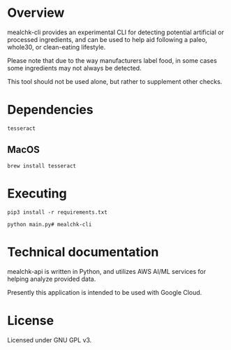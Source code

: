 # Overview
mealchk-cli provides an experimental CLI for detecting potential artificial or processed ingredients, and can be used to help aid following a paleo, whole30, or clean-eating lifestyle.

Please note that due to the way manufacturers label food, in some cases some ingredients may not always be detected.

This tool should not be used alone, but rather to supplement other checks.

# Dependencies

```tesseract```

## MacOS

```brew install tesseract```

# Executing

```pip3 install -r requirements.txt```

```python main.py# mealchk-cli```

# Technical documentation

mealchk-api is written in Python, and utilizes AWS AI/ML services for helping analyze provided data.

Presently this application is intended to be used with Google Cloud.

# License
Licensed under GNU GPL v3.
